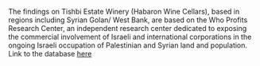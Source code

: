 The findings on Tishbi Estate Winery (Habaron Wine Cellars), based in regions including Syrian Golan/ West Bank, are based on the Who Profits Research Center, an independent research center dedicated to exposing the commercial involvement of Israeli and international corporations in the ongoing Israeli occupation of Palestinian and Syrian land and population. Link to the database [here](https://www.whoprofits.org/companies)